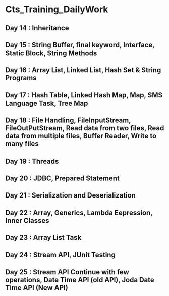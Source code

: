 # Cts_Training_DailyWork

## Day 14 : Inheritance

## Day 15 : String Buffer, final keyword, Interface, Static Block, String Methods

## Day 16 : Array List, Linked List, Hash Set & String Programs

## Day 17 : Hash Table, Linked Hash Map, Map, SMS Language Task, Tree Map

## Day 18 : File Handling, FileInputStream, FileOutPutStream, Read data from two files, Read data from multiple files, Buffer Reader, Write to many files

## Day 19 : Threads

## Day 20 : JDBC, Prepared Statement

## Day 21 : Serialization and Deserialization

## Day 22 : Array, Generics, Lambda Eepression, Inner Classes

## Day 23 : Array List Task

## Day 24 : Stream API, JUnit Testing

## Day 25 : Stream API Continue with few operations, Date Time API (old API), Joda Date Time API (New API)